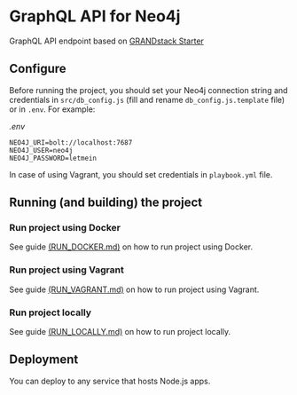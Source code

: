 # GraphQL API for Neo4j

GraphQL API endpoint based on [GRANDstack Starter](https://grandstack.io/)

## Configure

Before running the project, you should set your Neo4j connection string and credentials in `src/db_config.js` (fill and rename `db_config.js.template` file) or in `.env`. For example:

_.env_

```
NEO4J_URI=bolt://localhost:7687
NEO4J_USER=neo4j
NEO4J_PASSWORD=letmein
```

In case of using Vagrant, you should set credentials in `playbook.yml` file.

## Running (and building) the project

### Run project using Docker

See guide [(RUN_DOCKER.md)](RUN_DOCKER.md) on how to run project using Docker.

### Run project using Vagrant

See guide [(RUN_VAGRANT.md)](RUN_VAGRANT.md) on how to run project using Vagrant.

### Run project locally

See guide [(RUN_LOCALLY.md)](RUN_LOCALLY.md) on how to run project locally.

## Deployment

You can deploy to any service that hosts Node.js apps.
